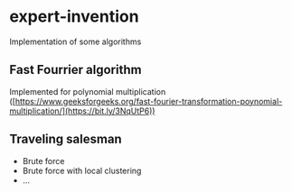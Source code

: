 # expert-invention
Implementation of some algorithms

## Fast Fourrier algorithm
Implemented for polynomial multiplication ([https://www.geeksforgeeks.org/fast-fourier-transformation-poynomial-multiplication/](https://bit.ly/3NqUtP6))

## Traveling salesman
- Brute force
- Brute force with local clustering
- ...
